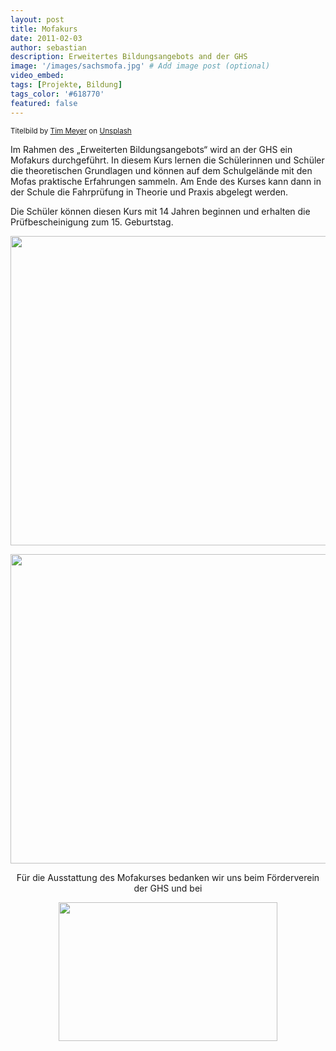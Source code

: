 ```yaml
---
layout: post
title: Mofakurs
date: 2011-02-03
author: sebastian
description: Erweitertes Bildungsangebots and der GHS
image: '/images/sachsmofa.jpg' # Add image post (optional)
video_embed:
tags: [Projekte, Bildung]
tags_color: '#618770'
featured: false
---
```

<small>Titelbild by <a href="https://unsplash.com/@timmeyer?utm_content=creditCopyText&utm_medium=referral&utm_source=unsplash">Tim Meyer</a> on <a href="https://unsplash.com/photos/white-bicycle-on-ground-htQuk-rCwpw?utm_content=creditCopyText&utm_medium=referral&utm_source=unsplash">Unsplash</a></small>
  
Im Rahmen des „Erweiterten Bildungsangebots“ wird an der GHS ein Mofakurs durchgeführt. In diesem Kurs lernen die Schülerinnen und Schüler die theoretischen Grundlagen und können auf dem Schulgelände mit den Mofas praktische Erfahrungen sammeln. Am Ende des Kurses kann dann in der Schule die Fahrprüfung in Theorie und Praxis abgelegt werden.<br>

Die Schüler können diesen Kurs mit 14 Jahren beginnen und erhalten die Prüfbescheinigung zum 15. Geburtstag.<br>

<img src="{{site.baseurl}}/images/Mofakurs_files/Mofa_Kurs_1.jpeg" width="660" height="495"><br>

<img src="{{site.baseurl}}/images/Mofakurs_files/Mofa_Kurs_2.JPEG" width="660" height="495"><br>

<p align="center">
Für die Ausstattung des Mofakurses bedanken wir uns beim Förderverein der GHS und bei
</p>

<div style="text-align: center">
<img src="{{site.baseurl}}/images/Mofakurs_files/Logo_Rollershop_2.JPEG" width="350" height="222">
</div>
